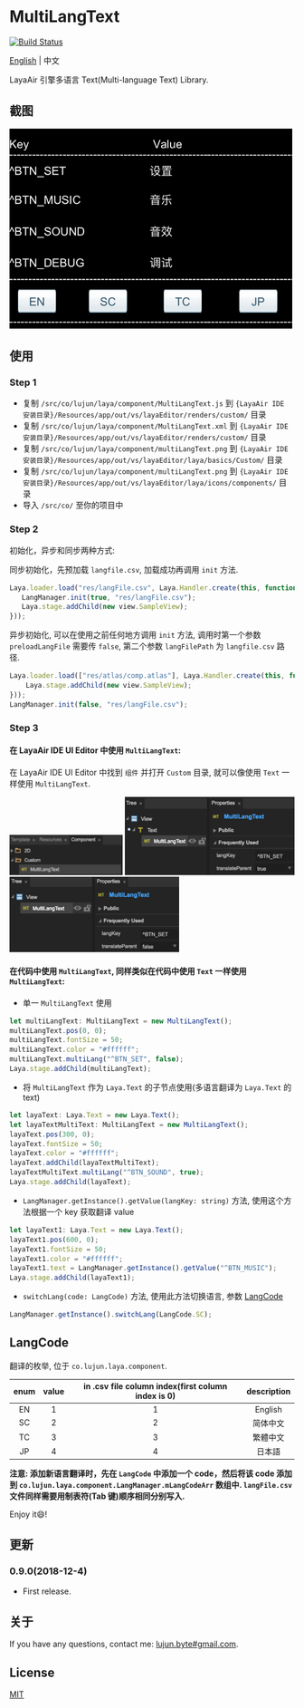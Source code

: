 # MultiLangText

[![Build Status](https://travis-ci.org/whilu/MultiLangText.svg)](https://travis-ci.org/whilu/MultiLangText)

[English](README.md) | 中文

LayaAir 引擎多语言 Text(Multi-language Text) Library.

## 截图

<img src="/screenshots/MultiLangText_screen_record_1.0.0.gif" alt="MultiLangText_screen_record_1.0.0.gif" title="MultiLangText_screen_record_1.0.0.gif" width="500" height="353" />

## 使用

### Step 1

- 复制 ```/src/co/lujun/laya/component/MultiLangText.js``` 到 ```{LayaAir IDE 安装目录}/Resources/app/out/vs/layaEditor/renders/custom/``` 目录
- 复制 ```/src/co/lujun/laya/component/MultiLangText.xml``` 到 ```{LayaAir IDE 安装目录}/Resources/app/out/vs/layaEditor/renders/custom/``` 目录
- 复制 ```/src/co/lujun/laya/component/multiLangText.png``` 到 ```{LayaAir IDE 安装目录}/Resources/app/out/vs/layaEditor/laya/basics/Custom/``` 目录
- 复制 ```/src/co/lujun/laya/component/multiLangText.png``` 到 ```{LayaAir IDE 安装目录}/Resources/app/out/vs/layaEditor/laya/icons/components/``` 目录
- 导入 ```/src/co/``` 至你的项目中

### Step 2

初始化，异步和同步两种方式:

同步初始化，先预加载 ```langfile.csv```, 加载成功再调用 ```init``` 方法.

```typescript
Laya.loader.load("res/langFile.csv", Laya.Handler.create(this, function(){
   LangManager.init(true, "res/langFile.csv");
   Laya.stage.addChild(new view.SampleView);
}));
```

异步初始化, 可以在使用之前任何地方调用 ```init``` 方法, 调用时第一个参数  ```preloadLangFile``` 需要传 ```false```, 第二个参数 ```langFilePath``` 为 ```langfile.csv``` 路径.

```typescript
Laya.loader.load(["res/atlas/comp.atlas"], Laya.Handler.create(this, function(){
    Laya.stage.addChild(new view.SampleView);
}));
LangManager.init(false, "res/langFile.csv");
```

### Step 3

#### 在 LayaAir IDE UI Editor 中使用 ```MultiLangText```:

在 LayaAir IDE UI Editor 中找到 ```组件``` 并打开 ```Custom``` 目录, 就可以像使用 ```Text``` 一样使用 ```MultiLangText```.

<img src="/screenshots/MultiLangText_screen_record_1.0.1.jpg" alt="MultiLangText_screen_record_1.0.1.jpg" title="MultiLangText_screen_record_1.0.1.jpg" width="200" height="70.6" /> <img src="/screenshots/MultiLangText_screen_record_1.0.2.jpg" alt="MultiLangText_screen_record_1.0.2.jpg" title="MultiLangText_screen_record_1.0.2.jpg" width="300" height="137.9" /> <img src="/screenshots/MultiLangText_screen_record_1.0.3.jpg" alt="MultiLangText_screen_record_1.0.3.jpg" title="MultiLangText_screen_record_1.0.3.jpg" width="300" height="133.7" />

#### 在代码中使用 ```MultiLangText```, 同样类似在代码中使用 ```Text``` 一样使用 ```MultiLangText```:

- 单一 ```MultiLangText``` 使用

```typescript
let multiLangText: MultiLangText = new MultiLangText();
multiLangText.pos(0, 0);
multiLangText.fontSize = 50;
multiLangText.color = "#ffffff";
multiLangText.multiLang("^BTN_SET", false);
Laya.stage.addChild(multiLangText);
```

- 将 ```MultiLangText``` 作为 ```Laya.Text``` 的子节点使用(多语言翻译为 ```Laya.Text``` 的 text)

```typescript
let layaText: Laya.Text = new Laya.Text();
let layaTextMultiText: MultiLangText = new MultiLangText();
layaText.pos(300, 0);
layaText.fontSize = 50;
layaText.color = "#ffffff";
layaText.addChild(layaTextMultiText);
layaTextMultiText.multiLang("^BTN_SOUND", true);
Laya.stage.addChild(layaText);
```

- ```LangManager.getInstance().getValue(langKey: string)``` 方法, 使用这个方法根据一个 key 获取翻译 value

```typescript
let layaText1: Laya.Text = new Laya.Text();
layaText1.pos(600, 0);
layaText1.fontSize = 50;
layaText1.color = "#ffffff";
layaText1.text = LangManager.getInstance().getValue("^BTN_MUSIC");
Laya.stage.addChild(layaText1);
```

- ```switchLang(code: LangCode)``` 方法, 使用此方法切换语言, 参数 [LangCode](#langCode)

```typescript
LangManager.getInstance().switchLang(LangCode.SC);
```

## <span id="langCode">LangCode</span>

翻译的枚举, 位于 ```co.lujun.laya.component```.

|enum|value|in .csv file column index(first column index is 0)|description
|:---:|:---:|:---:|:---:|
| EN | 1 | 1 | English
| SC | 2 | 2 | 简体中文
| TC | 3 | 3 | 繁體中文
| JP | 4 | 4 | 日本語

**注意: 添加新语言翻译时，先在 ```LangCode``` 中添加一个 code，然后将该 code 添加到 ```co.lujun.laya.component.LangManager.mLangCodeArr``` 数组中. ```langFile.csv``` 文件同样需要用制表符(Tab 键)顺序相同分别写入.**

Enjoy it😄!

## 更新

### 0.9.0(2018-12-4)

- First release.

## 关于
If you have any questions, contact me: [lujun.byte#gmail.com](mailto:lujun.byte@gmail.com).

## License

[MIT](LICENSE)
